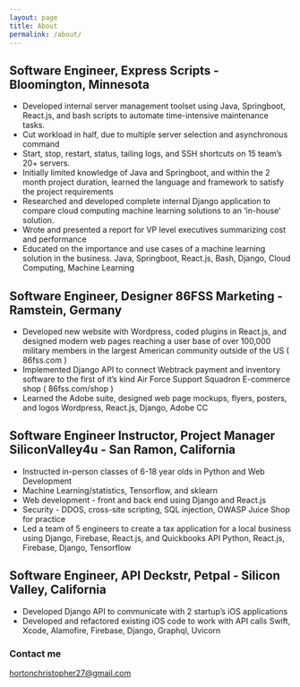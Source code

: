 ```yaml
---
layout: page
title: About
permalink: /about/
---
```


## Software Engineer, Express Scripts - Bloomington, Minnesota
- Developed internal server management toolset using Java, Springboot, React.js, and bash scripts to automate time-intensive maintenance tasks. 
- Cut workload in half, due to multiple server selection and asynchronous command
- Start, stop, restart, status, tailing logs, and SSH shortcuts on 15 team’s 20+ servers.
- Initially limited knowledge of Java and Springboot, and within the 2 month project duration, learned the language and framework to satisfy the project requirements
- Researched and developed complete internal Django application to compare cloud computing machine learning solutions to an ‘in-house’ solution. 
- Wrote and presented a report for VP level executives summarizing cost and performance
- Educated on the importance and use cases of a machine learning solution in the business.
Java, Springboot, React.js, Bash, Django, Cloud Computing, Machine Learning

## Software Engineer, Designer 86FSS Marketing - Ramstein, Germany
- Developed new website with Wordpress, coded plugins in React.js, and designed modern web pages reaching a user base of over 100,000 military members in the largest American community outside of the US ( 86fss.com )
- Implemented Django API to connect Webtrack payment and inventory software to the first of it’s kind Air Force Support Squadron E-commerce shop ( 86fss.com/shop )
- Learned the Adobe suite, designed web page mockups, flyers, posters, and logos
Wordpress, React.js, Django, Adobe CC

## Software Engineer Instructor, Project Manager SiliconValley4u - San Ramon, California
- Instructed in-person classes of 6-18 year olds in Python and Web Development 
- Machine Learning/statistics, Tensorflow, and sklearn
- Web development - front and back end using Django and React.js
- Security - DDOS, cross-site scripting, SQL injection, OWASP Juice Shop for practice
- Led a team of 5 engineers to create a tax application for a local business using Django, Firebase, React.js, and Quickbooks API
Python, React.js, Firebase, Django, Tensorflow

## Software Engineer, API Deckstr, Petpal - Silicon Valley, California
- Developed Django API to communicate with 2 startup’s iOS applications
- Developed and refactored existing iOS code to work with API calls
Swift, Xcode, Alamofire, Firebase, Django, Graphql, Uvicorn

### Contact me

[hortonchristopher27@gmail.com](mailto:hortonchristopher27@gmail.com)
